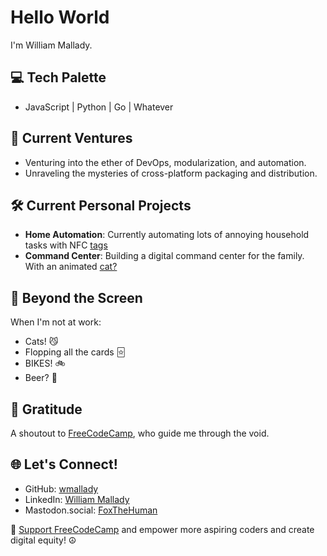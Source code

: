 # Hello World 

I'm William Mallady.

## 💻 Tech Palette
- JavaScript | Python | Go | Whatever

## 🚀 Current Ventures
- Venturing into the ether of DevOps, modularization, and automation.
- Unraveling the mysteries of cross-platform packaging and distribution.

## 🛠️ Current Personal Projects

- **Home Automation**: Currently automating lots of annoying household tasks with NFC [tags](https://github.com/mallady-household)
- **Command Center**: Building a digital command center for the family. With an animated [cat?](https://github.com/mallady-household/command-center) 

## 🧩 Beyond the Screen
When I'm not at work:
- Cats! 😼
- Flopping all the cards 🃟
- BIKES! 🚲
- Beer? 🍻


## 🌟 Gratitude
A shoutout to [FreeCodeCamp](https://www.freecodecamp.org/), who guide me through the void. 

## 🌐 Let's Connect!
- GitHub: [wmallady](https://github.com/wmallady)
- LinkedIn: [William Mallady](https://linkedin.com/in/wmallady)
- Mastodon.social: [FoxTheHuman](https://mastodon.social/@FoxTheHuman)

🚀 [Support FreeCodeCamp](https://www.freecodecamp.org/donate) and empower more aspiring coders and create digital equity! ☮
